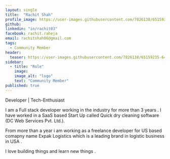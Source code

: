 ```yaml
---
layout: single
title:  "Rachit Shah"
profile_image: https://user-images.githubusercontent.com/7826138/65159235-64365800-da51-11e9-9176-c482db63ca5d.jpg
github: 
linkedin: "in/rachit03"
facebook: rachit.raheja
email: rachitshah06@gmail.com
tags: 
  - Community Member
header:
  teaser: https://user-images.githubusercontent.com/7826138/65159235-64365800-da51-11e9-9176-c482db63ca5d.jpg
sidebar:
  - title: "Role"
    image: 
    image_alt: "logo"
    text: "Community Member"
published: true
---
```

Developer | Tech-Enthusiast 

I am a Full stack developer working in the industry for more than 3 years . I have worked in a SaaS based Start Up called Quick dry cleaning software (DC Web Services Pvt. Ltd.).

From more than a year i am working as a freelance developer for US based comapny name Expak Logistics which is a leading brand in logistic business in USA .

I love building things and learn new things .
